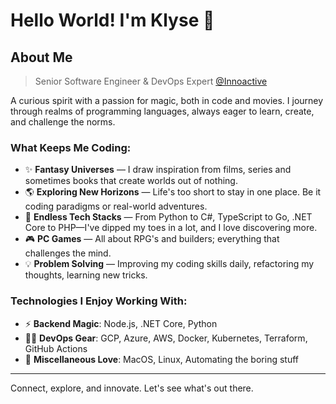 # Hello World! I'm Klyse 🚀

## About Me

> Senior Software Engineer & DevOps Expert [@Innoactive](https://innoactive.io/)

A curious spirit with a passion for magic, both in code and movies. I journey through realms of programming languages, always eager to learn, create, and challenge the norms.

### What Keeps Me Coding:

- ✨ **Fantasy Universes** — I draw inspiration from films, series and sometimes books that create worlds out of nothing.
- 🌎 **Exploring New Horizons** — Life's too short to stay in one place. Be it coding paradigms or real-world adventures.
- 🔗 **Endless Tech Stacks** — From Python to C#, TypeScript to Go, .NET Core to PHP—I've dipped my toes in a lot, and I love discovering more.
- 🎮 **PC Games** — All about RPG's and builders; everything that challenges the mind.
- 💡 **Problem Solving** — Improving my coding skills daily, refactoring my thoughts, learning new tricks.

### Technologies I Enjoy Working With:

- ⚡ **Backend Magic**: Node.js, .NET Core, Python
- 🧑‍💻 **DevOps Gear**: GCP, Azure, AWS, Docker, Kubernetes, Terraform, GitHub Actions
- 🌟 **Miscellaneous Love**: MacOS, Linux, Automating the boring stuff

---

Connect, explore, and innovate. Let's see what's out there.
